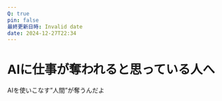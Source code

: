 ```yaml
---
Q: true
pin: false
最終更新日時: Invalid date
date: 2024-12-27T22:34
---
```

# AIに仕事が奪われると思っている人へ

AIを使いこなす”人間”が奪うんだよ
